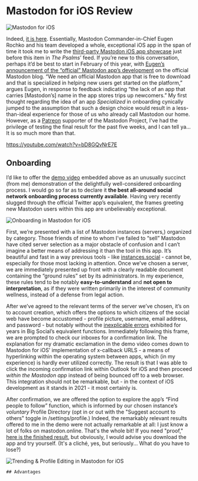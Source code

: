 # Mastodon for iOS Review

![Mastodon for iOS](https://i.snap.as/sHTDx8AV.png)

Indeed, [it is here](https://apps.apple.com/us/app/mastodon-for-iphone/id1571998974). Essentially, Mastodon Commander-in-Chief Eugen Rochko and his team developed a whole, exceptional iOS app in the span of time it took me to write the [third-party Mastodon iOS app showcase](https://bilge.world/mastodon-ios-apps) just before this item in *The Psalms*’ feed. If you’re new to this conversation, perhaps it’d be best to start in February of this year, with [Eugen’s announcement of the “official” Mastodon app’s development](https://blog.joinmastodon.org/2021/02/developing-an-official-ios-app-for-mastodon/) on the official Mastodon blog. “We need an official Mastodon app that is free to download and that is specialized in helping new users get started on the platform,” argues Eugen, in response to feedback indicating “the lack of an app that carries [Mastodon’s] name in the app stores trips up newcomers.” My first thought regarding the idea of an app *Specialized* in onboarding cynically jumped to the assumption that such a design choice would result in a less-than-ideal experience for those of us who already call Mastodon our home. However, as a [Patreon](https://patreon.com/mastodon) supporter of the Mastodon Project, I’ve had the privilege of testing the final result for the past five weeks, and I can tell ya… It is so much more than that.

https://youtube.com/watch?v=bD8GQvNrE7E

## Onboarding

I’d like to offer the [demo video](https://youtu.be/bD8GQvNrE7E) embedded above as an unusually succinct (from me) demonstration of the delightfully well-considered onboarding process. I would go so far as to declare it **the best all-around social network onboarding process currently available**. Having very recently slugged through the official Twitter app’s equivalent, the frames greeting new Mastodon users within this app are unbelievably exceptional. 

![Onboarding in Mastodon for iOS](https://i.snap.as/P5oxTAg9.png)

First, we’re presented with a list of Mastodon instances (servers,) organized by category. Those friends of mine to whom I’ve failed to “sell” Mastodon have cited server selection as a major obstacle of confusion and I can’t imagine a better means of addressing it than the tool in this app. It’s beautiful and fast in a way previous tools - like [instances.social](https://instances.social) - cannot be, especially for those most lacking in attention. Once we’ve chosen a server, we are immediately presented up front with a clearly readable document containing the “ground rules” set by its administrators. In my experience, these rules tend to be notably **easy-to-understand** and **not open to interpretation**, as if they were written primarily in the interest of community wellness, instead of a defense from legal action. 

After we’ve agreed to the relevant terms of the server we’ve chosen, it’s on to account creation, which offers the options to which citizens of the social web have become accustomed - profile picture, username, email address, and password - but notably without the [inexplicable errors](https://gimletmedia.com/shows/reply-all/n8hxzr7/176-twicarus) exhibited for years in Big Social’s equivalent functions. Immediately following this frame, we are prompted to check our inboxes for a confirmation link. The explanation for my dramatic exclamation in the demo video comes down to Mastodon for iOS’ implementation of x-callback URLS - a means of hyperlinking within the operating system between apps, which (in my experience) is hardly ever utilized correctly. The result is that I was able to click the incoming confirmation link within Outlook for iOS and then proceed *within the Mastodon app* instead of being bounced off to a web browser. This integration should not be remarkable, but - in the context of iOS development as it stands in 2021 - it most certainly is.

After confirmation, we are offered the option to explore the app’s “Find people to follow” function, which is informed by our chosen instance’s *voluntary* Profile Directory (opt in or out with the "Suggest account to others" toggle in /settings/profile.) Indeed, the remarkably relevant results offered to me in the demo were not actually remarkable at all: I just know a lot of folks on mastodon.online. That's the whole bit! If you need "proof," [here is the finished result](https://mastodon.online/@keys), but obviously, I would advise you download the app and try yourself. (It's a cliché, yes, but seriously... What do you have to lose?)

![Trending & Profile Editing in Mastodon for iOS](https://i.snap.as/F21Jm29Q.png)

	## Advantages

